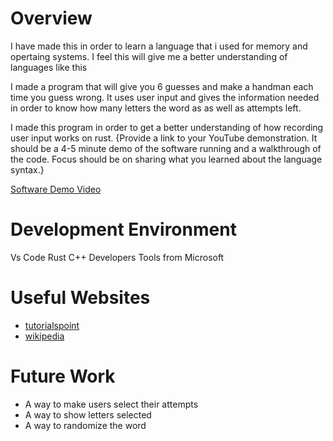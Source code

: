 # Overview


I have made this in order to learn a language that i used for memory and opertaing systems. I feel this will give me a better understanding of languages like this


I made a program that will give you 6 guesses and make a handman each time you guess wrong. It uses user input and gives the information needed in order to know how many letters the word as as well as attempts left.

I made this program in order to get a better understanding of how recording user input works on rust.
{Provide a link to your YouTube demonstration. It should be a 4-5 minute demo of the software running and a walkthrough of the code. Focus should be on sharing what you learned about the language syntax.}

[Software Demo Video](http://youtube.link.goes.here)

# Development Environment

Vs Code
Rust
C++ Developers Tools from Microsoft

# Useful Websites



- [tutorialspoint](https://www.tutorialspoint.com/rust/index.htm)
- [wikipedia](https://en.wikipedia.org/wiki/Rust_(programming_language))

# Future Work



- A way to make users select their attempts
- A way to show letters selected
- A way to randomize the word